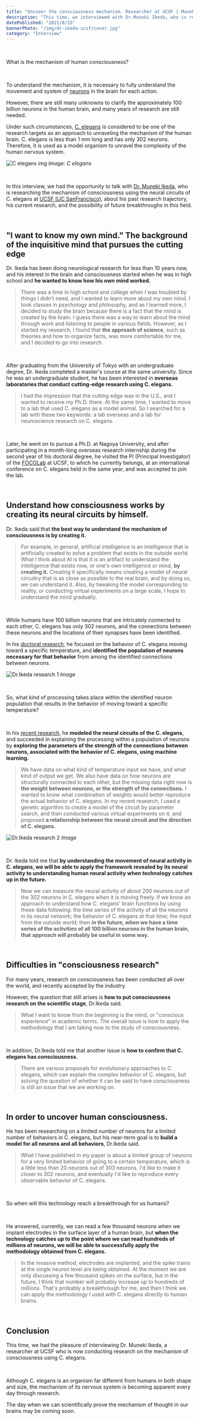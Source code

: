 ```yaml
---
title: "Uncover the consciousness mechanism. Researcher at UCSF | Muneki Ikeda"
description: "This time, we interviewed with Dr.Muneki Ikeda, who is researching the mechanism of consciousness using C. elegans at UCSF, about his past research trajectory, his current research, and the possibility of future breakthroughs in this field."
datePublished: "2021/8/15"
bannerPhoto: "/img/dr-ikeda-ucsf/cover.jpg"
category: "Interview"
---
```


&nbsp;

What is the mechanism of human consciousness?

&nbsp;

To understand the mechanism, it is necessary to fully understand the movement and system of [neurons](https://en.wikipedia.org/wiki/Neuron) in the brain for each action.

However, there are still many unknowns to clarify the approximately 100 billion neurons in the human brain, and many years of research are still needed.

Under such circumstances, [C. elegans](https://en.wikipedia.org/wiki/Caenorhabditis_elegans) is considered to be one of the research targets as an approach to unraveling the mechanism of the human brain. C. elegans is less than 1 mm long and has only 302 neurons. Therefore, it is used as a model organism to unravel the complexity of the human nervous system.

![C elegans img](https://s.wsj.net/public/resources/images/BN-JD545_0630la_G_20150629113932.jpg)
_Image: C elegans_

&nbsp;

In this interview, we had the opportunity to talk with [Dr. Muneki Ikeda](https://sites.google.com/view/munekiikeda/english), who is researching the mechanism of consciousness using the neural circuits of C. elegans at [UCSF (UC SanFrancisco)](https://www.ucsf.edu/), about his past research trajectory, his current research, and the possibility of future breakthroughs in this field.

&nbsp;

## "I want to know my own mind." The background of the inquisitive mind that pursues the cutting edge

Dr. Ikeda has been doing neurological research for less than 10 years now, and his interest in the brain and consciousness started when he was in high school and **he wanted to know how his own mind worked.**

> There was a time in high school and college when I was troubled by things I didn't need, and I wanted to learn more about my own mind.
> I took classes in psychology and philosophy, and as I learned more, I decided to study the brain because there is a fact that the mind is created by the brain.
> I guess there was a way to learn about the mind through work and listening to people in various fields.
> However, as I started my research, I found that **the approach of science**, such as theories and how to organize facts, was more comfortable for me, and I decided to go into research.

&nbsp;

After graduating from the University of Tokyo with an undergraduate degree, Dr. Ikeda completed a master's course at the same university. Since he was an undergraduate student, he has been interested in **overseas laboratories that conduct cutting-edge research using C. elegans.**

> I had the impression that the cutting edge was in the U.S., and I wanted to receive my Ph.D. there.
> At the same time, I wanted to move to a lab that used C. elegans as a model animal.
> So I searched for a lab with these two keywords: a lab overseas and a lab for neuroscience research on C. elegans.

&nbsp;

Later, he went on to pursue a Ph.D. at Nagoya University, and after participating in a month-long overseas research internship during the second year of his doctoral degree, he visited the PI (Principal Investigator) of the [FOCOLab](http://focolab.org/) at UCSF, to which he currently belongs, at an international conference on C. elegans held in the same year, and was accepted to join the lab.

&nbsp;

## Understand how consciousness works by creating its neural circuits by himself.

Dr. Ikeda said that **the best way to understand the mechanism of consciousness is by creating it.**

> For example, in general, artificial intelligence is an intelligence that is artificially created to solve a problem that exists in the outside world.
> What I think about AI is that it is an artifact to understand the intelligence that exists now, or one's own intelligence or mind, **by creating it.**
> Creating it specifically means creating a model of neural circuitry that is as close as possible to the real brain, and by doing so, we can understand it.
> Also, by tweaking the model corresponding to reality, or conducting virtual experiments on a large scale, I hope to understand the mind gradually.

&nbsp;

While humans have 100 billion neurons that are intricately connected to each other, C. elegans has only 302 neurons, and the connections between these neurons and the locations of their synapses have been identified.

In his [doctoral research](https://www.pnas.org/content/117/11/6178.short), he focused on the behavior of C. elegans moving toward a specific temperature, and **identified the population of neurons necessary for that behavior** from among the identified connections between neurons.

![Dr.Ikeda research 1](https://neurotechjp.com/img/dr-ikeda-ucsf/dr-ikeda-research-1.jpg)
_Image_

&nbsp;

So, what kind of processing takes place within the identified neuron population that results in the behavior of moving toward a specific temperature?

&nbsp;

In his [recent research](https://journals.plos.org/ploscompbiol/article?id=10.1371/journal.pcbi.1007916), he **modeled the neural circuits of the C. elegans**, and succeeded in explaining the processing within a population of neurons by **exploring the parameters of the strength of the connections between neurons, associated with the behavior of C. elegans, using machine learning.**

> We have data on what kind of temperature input we have, and what kind of output we get.
> We also have data on how neurons are structurally connected to each other, but the missing data right now is **the weight between neurons, or the strength of the connections.**
> I wanted to know what combination of weights would better reproduce the actual behavior of C. elegans.
> In my recent research, I used a genetic algorithm to create a model of the circuit by parameter search, and then conducted various virtual experiments on it, and proposed **a relationship between the neural circuit and the direction of C. elegans.**

![Dr.Ikeda research 2](https://neurotechjp.com/img/dr-ikeda-ucsf/dr-ikeda-research-2.jpg)
_Image_

&nbsp;

Dr. Ikeda told me that **by understanding the movement of neural activity in C. elegans, we will be able to apply the framework revealed by its neural activity to understanding human neural activity when technology catches up in the future.**

> Now we can measure the neural activity of about 200 neurons out of the 302 neurons in C. elegans when it is moving freely.
> If we know an approach to understand how C. elegans' brain functions by using these data following: the time series of the activity of all the neurons in its neural network; the behavior of C. elegans at that time; the input from the outside world;
> then **in the future, when we have a time series of the activities of all 100 billion neurons in the human brain, that approach will probably be useful in some way.**

&nbsp;

## Difficulties in "consciousness research"

For many years, research on consciousness has been conducted all over the world, and recently accepted by the industry.

However, the question that still arises is **how to put consciousness research on the scientific stage**, Dr.Ikeda said.

> What I want to know from the beginning is the mind, or "conscious experience" in academic terms.
> The overall issue is how to apply the methodology that I am taking now to the study of consciousness.

&nbsp;

In addition, Dr.Ikeda told me that another issue is **how to confirm that C. elegans has consciousness.**

> There are various proposals for evolutionary approaches to C. elegans, which can explain the complex behavior of C. elegans, but solving the question of whether it can be said to have consciousness is still an issue that we are working on.

&nbsp;

## In order to uncover human consciousness.

He has been researching on a limited number of neurons for a limited number of behaviors in C. elegans, but his near-term goal is to **build a model for all neurons and all behaviors**, Dr.Ikeda said.

> What I have published in my paper is about a limited group of neurons for a very limited behavior of going to a certain temperature, which is a little less than 20 neurons out of 303 neurons.
> I'd like to make it closer to 302 neurons, and eventually I'd like to reproduce every observable behavior of C. elegans.

&nbsp;

So when will this technology reach a breakthrough for us humans?

&nbsp;

He answered, currently, we can read a few thousand neurons when we implant electrodes in the surface layer of a human brain, but **when the technology catches up to the point where we can read hundreds of millions of neurons, we will be able to successfully apply the methodology obtained from C. elegans.**

> In the invasive method, electrodes are implanted, and the spike trains at the single neuron level are being obtained.
> At the moment we are only discussing a few thousand spikes on the surface, but in the future, I think that number will probably increase up to hundreds of millions.
> That's probably a breakthrough for me, and then I think we can apply the methodology I used with C. elegans directly to human brains.

&nbsp;

## Conclusion

This time, we had the pleasure of interviewing Dr. Muneki Ikeda, a researcher at UCSF who is now conducting research on the mechanism of consciousness using C. elegans.

&nbsp;

Although C. elegans is an organism far different from humans in both shape and size, the mechanism of its nervous system is becoming apparent every day through research.

The day when we can scientifically prove the mechanism of thought in our brains may be coming soon.
